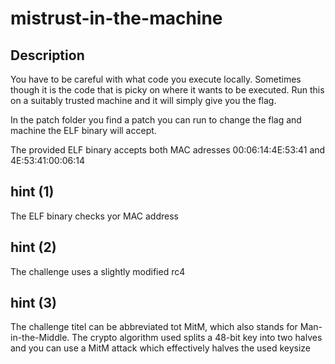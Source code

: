 # mistrust-in-the-machine

## Description
You have to be careful with what code you execute locally. Sometimes though it is the code that is picky on where it wants to be executed. Run this on a suitably trusted machine and it will simply give you the flag.

In the patch folder you find a patch you can run to change the flag and machine the ELF binary will accept.

The provided ELF binary accepts both MAC adresses 00:06:14:4E:53:41 and 4E:53:41:00:06:14

## hint (1)
The ELF binary checks yor MAC address

## hint (2)
The challenge uses a slightly modified rc4

## hint (3)
The challenge titel can be abbreviated tot MitM, which also stands for Man-in-the-Middle. The crypto algorithm used splits a 48-bit key into two halves and you can use a MitM attack which effectively halves the used keysize 

